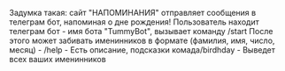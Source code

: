 Задумка такая: сайт "НАПОМИНАНИЯ" отправляет сообщения в телеграм бот, напоминая о дне рождения!
Пользователь находит телеграм бот - имя бота "TummyBot", вызывает команду /start
После этого может забивать именинников в формате (фамилия, имя, число, месяц) - /help - Есть описание, подсказки
комада/birdhday - Выведет всех ваших именинников
